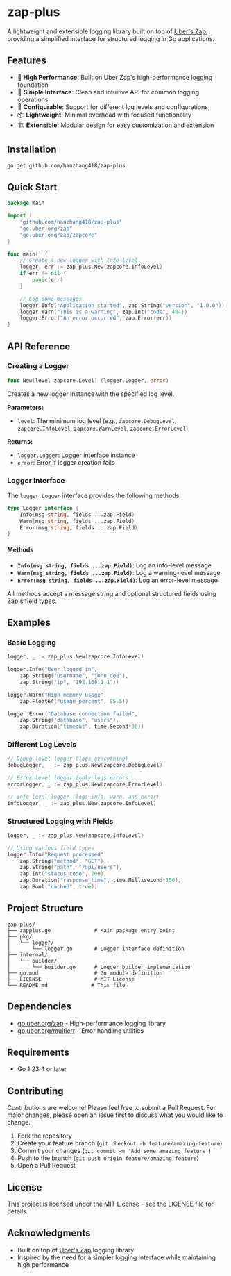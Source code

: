 # zap-plus

A lightweight and extensible logging library built on top of [Uber's Zap](https://github.com/uber-go/zap), providing a simplified interface for structured logging in Go applications.

## Features

- 🚀 **High Performance**: Built on Uber Zap's high-performance logging foundation
- 🎯 **Simple Interface**: Clean and intuitive API for common logging operations
- 🔧 **Configurable**: Support for different log levels and configurations
- 📦 **Lightweight**: Minimal overhead with focused functionality
- 🏗️ **Extensible**: Modular design for easy customization and extension

## Installation

```bash
go get github.com/hanzhang418/zap-plus
```

## Quick Start

```go
package main

import (
    "github.com/hanzhang418/zap-plus"
    "go.uber.org/zap"
    "go.uber.org/zap/zapcore"
)

func main() {
    // Create a new logger with Info level
    logger, err := zap_plus.New(zapcore.InfoLevel)
    if err != nil {
        panic(err)
    }

    // Log some messages
    logger.Info("Application started", zap.String("version", "1.0.0"))
    logger.Warn("This is a warning", zap.Int("code", 404))
    logger.Error("An error occurred", zap.Error(err))
}
```

## API Reference

### Creating a Logger

```go
func New(level zapcore.Level) (logger.Logger, error)
```

Creates a new logger instance with the specified log level.

**Parameters:**
- `level`: The minimum log level (e.g., `zapcore.DebugLevel`, `zapcore.InfoLevel`, `zapcore.WarnLevel`, `zapcore.ErrorLevel`)

**Returns:**
- `logger.Logger`: Logger interface instance
- `error`: Error if logger creation fails

### Logger Interface

The `logger.Logger` interface provides the following methods:

```go
type Logger interface {
    Info(msg string, fields ...zap.Field)
    Warn(msg string, fields ...zap.Field)
    Error(msg string, fields ...zap.Field)
}
```

#### Methods

- **`Info(msg string, fields ...zap.Field)`**: Log an info-level message
- **`Warn(msg string, fields ...zap.Field)`**: Log a warning-level message
- **`Error(msg string, fields ...zap.Field)`**: Log an error-level message

All methods accept a message string and optional structured fields using Zap's field types.

## Examples

### Basic Logging

```go
logger, _ := zap_plus.New(zapcore.InfoLevel)

logger.Info("User logged in",
    zap.String("username", "john_doe"),
    zap.String("ip", "192.168.1.1"))

logger.Warn("High memory usage",
    zap.Float64("usage_percent", 85.5))

logger.Error("Database connection failed",
    zap.String("database", "users"),
    zap.Duration("timeout", time.Second*30))
```

### Different Log Levels

```go
// Debug level logger (logs everything)
debugLogger, _ := zap_plus.New(zapcore.DebugLevel)

// Error level logger (only logs errors)
errorLogger, _ := zap_plus.New(zapcore.ErrorLevel)

// Info level logger (logs info, warn, and error)
infoLogger, _ := zap_plus.New(zapcore.InfoLevel)
```

### Structured Logging with Fields

```go
logger, _ := zap_plus.New(zapcore.InfoLevel)

// Using various field types
logger.Info("Request processed",
    zap.String("method", "GET"),
    zap.String("path", "/api/users"),
    zap.Int("status_code", 200),
    zap.Duration("response_time", time.Millisecond*150),
    zap.Bool("cached", true))
```

## Project Structure

```
zap-plus/
├── zapplus.go              # Main package entry point
├── pkg/
│   └── logger/
│       └── logger.go       # Logger interface definition
├── internal/
│   └── builder/
│       └── builder.go      # Logger builder implementation
├── go.mod                  # Go module definition
├── LICENSE                 # MIT License
└── README.md              # This file
```

## Dependencies

- [go.uber.org/zap](https://github.com/uber-go/zap) - High-performance logging library
- [go.uber.org/multierr](https://github.com/uber-go/multierr) - Error handling utilities

## Requirements

- Go 1.23.4 or later

## Contributing

Contributions are welcome! Please feel free to submit a Pull Request. For major changes, please open an issue first to discuss what you would like to change.

1. Fork the repository
2. Create your feature branch (`git checkout -b feature/amazing-feature`)
3. Commit your changes (`git commit -m 'Add some amazing feature'`)
4. Push to the branch (`git push origin feature/amazing-feature`)
5. Open a Pull Request

## License

This project is licensed under the MIT License - see the [LICENSE](LICENSE) file for details.

## Acknowledgments

- Built on top of [Uber's Zap](https://github.com/uber-go/zap) logging library
- Inspired by the need for a simpler logging interface while maintaining high performance